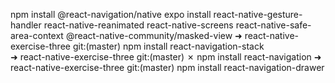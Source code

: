 npm install @react-navigation/native
expo install react-native-gesture-handler react-native-reanimated react-native-screens react-native-safe-area-context @react-native-community/masked-view
➜  react-native-exercise-three git:(master) npm install react-navigation-stack    
➜  react-native-exercise-three git:(master) ✗ npm install react-navigation 
➜  react-native-exercise-three git:(master) npm install react-navigation-drawer
